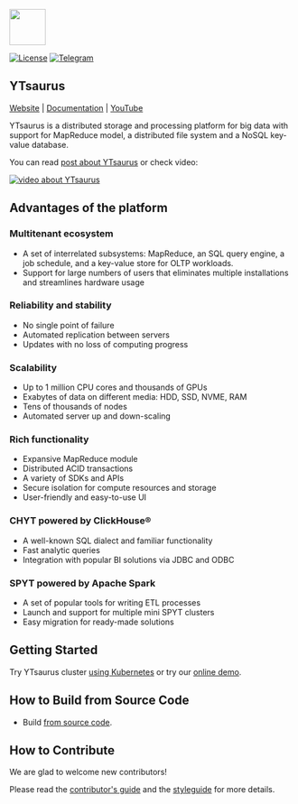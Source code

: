 <img width="64" src="yt/docs/images/logo.png"/><br/>

[![License](https://img.shields.io/badge/License-Apache%202.0-blue.svg)](https://github.com/ytsaurus/ytsaurus/blob/main/LICENSE)
[![Telegram](https://img.shields.io/badge/chat-on%20Telegram-2ba2d9.svg)](https://t.me/ytsaurus)

## YTsaurus

[Website](https://ytsaurus.tech) |
[Documentation](https://ytsaurus.tech/docs) |
[YouTube](https://www.youtube.com/@ytsaurus) 

YTsaurus is a distributed storage and processing platform for big data with support for MapReduce model, a distributed file system and a NoSQL key-value database.

You can read [post about YTsaurus](https://medium.com/p/42e7f5fa5fc6) or check video:

[![video about YTsaurus](yt/docs/images/ytsaurus-promo-video.png)](https://youtu.be/4Q2EB_uimLs)

## Advantages of the platform

### Multitenant ecosystem

* A set of interrelated subsystems: MapReduce, an SQL query engine, a job schedule, and a key-value store for OLTP workloads.
* Support for large numbers of users that eliminates multiple installations and streamlines hardware usage
### Reliability and stability
* No single point of failure 
* Automated replication between servers 
* Updates with no loss of computing progress
### Scalability
* Up to 1 million CPU cores and thousands of GPUs 
* Exabytes of data on different media: HDD, SSD, NVME, RAM 
* Tens of thousands of nodes 
* Automated server up and down-scaling
### Rich functionality
* Expansive MapReduce module 
* Distributed ACID transactions
* A variety of SDKs and APIs 
* Secure isolation for compute resources and storage 
* User-friendly and easy-to-use UI
### CHYT powered by ClickHouse®
* A well-known SQL dialect and familiar functionality
* Fast analytic queries 
* Integration with popular BI solutions via JDBC and ODBC
### SPYT powered by Apache Spark
* A set of popular tools for writing ETL processes
* Launch and support for multiple mini SPYT clusters 
* Easy migration for ready-made solutions

## Getting Started

Try YTsaurus cluster [using Kubernetes](https://ytsaurus.tech/docs/en/overview/try-yt#kubernetes) or try our [online demo](https://ytsaurus.tech).

## How to Build from Source Code
* Build [from source code](BUILD.md).

## How to Contribute

We are glad to welcome new contributors!

Please read the [contributor's guide](CONTRIBUTING.md) and the [styleguide](yt/styleguide/styleguide.md) for more details.
